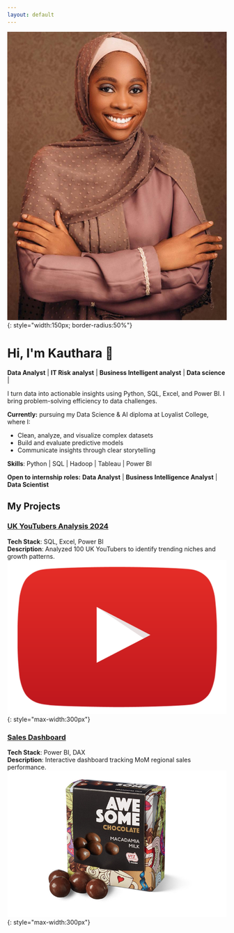 ```yaml
---
layout: default
---
```


![Profile Picture](/assets/profile.jpeg){: style="width:150px; border-radius:50%"}

# Hi, I'm Kauthara 👋  

**Data Analyst** | **IT Risk analyst** | **Business Intelligent analyst** | **Data science** |

I turn  data into actionable insights using Python, SQL, Excel, and Power BI. 
I bring problem-solving efficiency to data challenges.

**Currently:** pursuing my Data Science & AI diploma at Loyalist College, where I:
- Clean, analyze, and visualize complex datasets
- Build and evaluate predictive models
- Communicate insights through clear storytelling

**Skills**: Python | SQL | Hadoop | Tableau | Power BI

**Open to internship roles:** **Data Analyst** | **Business Intelligence Analyst** | **Data Scientist**


## My Projects

### [UK YouTubers Analysis 2024](https://github.com/kauthara-yakubu/top_uk_youtubers_2024)
**Tech Stack**: SQL, Excel, Power BI  
**Description**: Analyzed 100 UK YouTubers to identify trending niches and growth patterns.  
![Thumbnail](/assets/youtubers.png){: style="max-width:300px"}

### [Sales Dashboard](https://github.com/kauthara-yakubu/sales-dashboard)
**Tech Stack**: Power BI, DAX  
**Description**: Interactive dashboard tracking MoM regional sales performance.  
![Thumbnail](/assets/sales-dash.jpg){: style="max-width:300px"}

